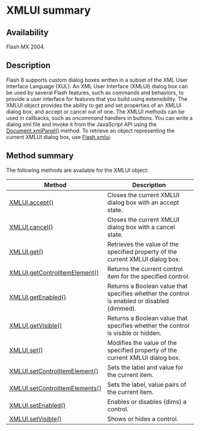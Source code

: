 # XMLUI summary

## Availability

Flash MX 2004.

## Description

Flash 8 supports custom dialog boxes written in a subset of the XML User Interface Language (XUL). An XML User Interface (XMLUI) dialog box can be used by several Flash features, such as commands and behaviors, to provide a user interface for features that you build using extensibility. The XMLUI object provides the ability to get and set properties of an XMLUI dialog box, and accept or cancel out of one. The XMLUI methods can be used in callbacks, such as *oncommand* handlers in buttons.
You can write a dialog.xml file and invoke it from the JavaScript API using the [Document.xmlPanel()](../Document_object/Document6198.md) method. To retrieve an object representing the current XMLUI dialog box, use [Flash.xmlui](../Flash_object/Flash81.md).

## Method summary

The following methods are available for the XMLUI object:

| **Method** | **Description** |
| --- | --- |
| [XMLUI.accept()](../XMLUI_object/XMLUI.md) | Closes the current XMLUI dialog box with an accept state. |
| [XMLUI.cancel()](../XMLUI_object/XMLUI1.md) | Closes the current XMLUI dialog box with a cancel state. |
| [XMLUI.get()](../XMLUI_object/XMLUI2.md) | Retrieves the value of the specified property of the current XMLUI dialog box. |
| [XMLUI.getControlItemElement()](../XMLUI_object/XMLUI3.md) | Returns the current control item for the specified control. |
| [XMLUI.getEnabled()](../XMLUI_object/XMLUI4.md) | Returns a Boolean value that specifies whether the control is enabled or disabled (dimmed). |
| [XMLUI.getVisible()](../XMLUI_object/XMLUI5.md) | Returns a Boolean value that specifies whether the control is visible or hidden. |
| [XMLUI.set()](../XMLUI_object/XMLUI6.md) | Modifies the value of the specified property of the current XMLUI dialog box. |
| [XMLUI.setControlItemElement()](../XMLUI_object/XMLUI7.md) | Sets the label and value for the current item. |
| [XMLUI.setControlItemElements()](../XMLUI_object/XMLUI8.md) | Sets the label, value pairs of the current item. |
| [XMLUI.setEnabled()](../XMLUI_object/XMLUI9.md) | Enables or disables (dims) a control. |
| [XMLUI.setVisible()](../XMLUI_object/XMLUI10.md) | Shows or hides a control. |
